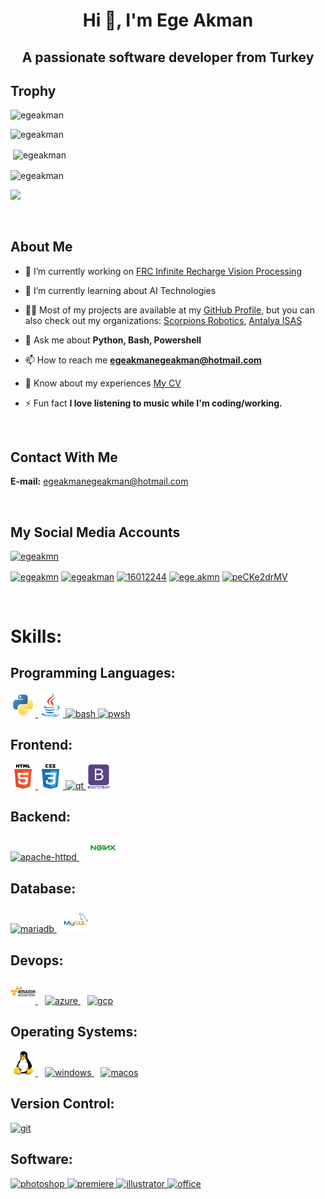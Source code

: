 <h1 align="center">Hi 👋, I'm Ege Akman</h1>
<h2 align="center">A passionate software developer from Turkey</h2>

## Trophy

<p align="left"> <img src="https://komarev.com/ghpvc/?username=egeakman&label=Profile%20Views&color=0e75b6&style=flat" alt="egeakman" /> </p>

<p align="left"> <img src="https://github-profile-trophy.vercel.app/?username=egeakman" alt="egeakman" /> </p>

<p>&nbsp;<img align="center" src="https://github-readme-stats.vercel.app/api?username=egeakman&show_icons=true&theme=radical&locale=en" alt="egeakman" /></p>

<p><img align="center" src="https://github-readme-streak-stats.herokuapp.com/?user=egeakman&theme=radical" alt="egeakman" /></p>

<a href="https://wakatime.com"><img src="https://wakatime.com/share/@egeakman/1924fee8-181d-4d26-82dd-2fea6156b8fe.png" /></a>

&nbsp;

## About Me

- 🔭 I’m currently working on [FRC Infinite Recharge Vision Processing](https://github.com/Scorpions-Robotics/vision-2021)

- 🌱 I’m currently learning about AI Technologies

- 👨‍💻 Most of my projects are available at my [GitHub Profile](https://github.com/egeakman), but you can also check out my organizations: [Scorpions Robotics](https://github.com/Scorpions-Robotics), [Antalya ISAS](https://github.com/Antalya-ISAS)

- 💬 Ask me about **Python, Bash, Powershell**

- 📫 How to reach me **egeakmanegeakman@hotmail.com**

- 📄 Know about my experiences [My CV](https://github.com/egeakman/egeakman/blob/master/egeakman_resume.md)

- ⚡ Fun fact **I love listening to music while I'm coding/working.**

&nbsp;

## Contact With Me

**E-mail:** egeakmanegeakman@hotmail.com

&nbsp;

## My Social Media Accounts

<p align="left">
<p align="left"> <a href="https://twitter.com/egeakmn" target="blank"><img src="https://img.shields.io/twitter/follow/egeakmn?logo=twitter&style=social" alt="egeakmn" /></a> </p>
<a href="https://twitter.com/egeakmn" target="blank"><img align="center" src="https://raw.githubusercontent.com/rahuldkjain/github-profile-readme-generator/master/src/images/icons/Social/twitter.svg" alt="egeakmn" height="30" width="40" /></a>
<a href="https://linkedin.com/in/egeakman" target="blank"><img align="center" src="https://raw.githubusercontent.com/rahuldkjain/github-profile-readme-generator/master/src/images/icons/Social/linked-in-alt.svg" alt="egeakman" height="30" width="40" /></a>
<a href="https://stackoverflow.com/users/16012244" target="blank"><img align="center" src="https://raw.githubusercontent.com/rahuldkjain/github-profile-readme-generator/master/src/images/icons/Social/stack-overflow.svg" alt="16012244" height="30" width="40" /></a>
<a href="https://instagram.com/ege.akmn" target="blank"><img align="center" src="https://raw.githubusercontent.com/rahuldkjain/github-profile-readme-generator/master/src/images/icons/Social/instagram.svg" alt="ege.akmn" height="30" width="40" /></a>
<a href="https://discord.gg/6VYwQvHHVg" target="blank"><img align="center" src="https://raw.githubusercontent.com/rahuldkjain/github-profile-readme-generator/master/src/images/icons/Social/discord.svg" alt="peCKe2drMV" height="30" width="40" /></a>
</p>

&nbsp;

# Skills:

## Programming Languages:

<a href="https://www.python.org" target="_blank"> <img src="https://raw.githubusercontent.com/devicons/devicon/master/icons/python/python-original.svg" alt="python" width="40" height="40"/> </a> <a href="https://www.java.com" target="_blank"> <img src="https://raw.githubusercontent.com/devicons/devicon/master/icons/java/java-original.svg" alt="java" width="40" height="40"/> </a> <a href="https://www.gnu.org/software/bash/" target="_blank"> <img src="https://www.vectorlogo.zone/logos/gnu_bash/gnu_bash-icon.svg" alt="bash" width="40" height="40"/> </a> <a href="https://docs.microsoft.com/en-us/powershell/" target="_blank"> <img src="https://upload.wikimedia.org/wikipedia/commons/2/2f/PowerShell_5.0_icon.png" alt="pwsh" width="40" height="40"/> </a> 

## Frontend:

<a href="https://www.w3.org/html/" target="_blank"> <img src="https://raw.githubusercontent.com/devicons/devicon/master/icons/html5/html5-original-wordmark.svg" alt="html5" width="40" height="40"/> </a> <a href="https://www.w3schools.com/css/" target="_blank"> <img src="https://raw.githubusercontent.com/devicons/devicon/master/icons/css3/css3-original-wordmark.svg" alt="css3" width="40" height="40"/> </a> <a href="https://www.qt.io/" target="_blank"> <img src="https://upload.wikimedia.org/wikipedia/commons/0/0b/Qt_logo_2016.svg" alt="qt" width="40" height="40"/> </a> <a href="https://getbootstrap.com" target="_blank"> <img src="https://raw.githubusercontent.com/devicons/devicon/master/icons/bootstrap/bootstrap-plain-wordmark.svg" alt="bootstrap" width="40" height="40"/> </a>

## Backend:

<a href="https://httpd.apache.org/" target="_blank"> <img src="https://upload.wikimedia.org/wikipedia/commons/thumb/1/10/Apache_HTTP_server_logo_%282019-present%29.svg/220px-Apache_HTTP_server_logo_%282019-present%29.svg.png" alt="apache-httpd" width="100" height="40"/> </a> &emsp; <a href="https://www.nginx.com" target="_blank"> <img src="https://raw.githubusercontent.com/devicons/devicon/master/icons/nginx/nginx-original.svg" alt="nginx" width="40" height="40"/> </a>

## Database:

<a href="https://mariadb.org/" target="_blank"> <img src="https://www.vectorlogo.zone/logos/mariadb/mariadb-icon.svg" alt="mariadb" width="40" height="40"/> </a> &ensp; <a href="https://www.mysql.com/" target="_blank"> <img src="https://raw.githubusercontent.com/devicons/devicon/master/icons/mysql/mysql-original-wordmark.svg" alt="mysql" width="40" height="40"/> </a>

## Devops:

<a href="https://aws.amazon.com" target="_blank"> <img src="https://raw.githubusercontent.com/devicons/devicon/master/icons/amazonwebservices/amazonwebservices-original-wordmark.svg" alt="aws" width="40" height="40"/> </a> &ensp; <a href="https://azure.microsoft.com/en-us/" target="_blank"> <img src="https://www.vectorlogo.zone/logos/microsoft_azure/microsoft_azure-icon.svg" alt="azure" width="40" height="40"/> </a> &ensp; <a href="https://cloud.google.com" target="_blank"> <img src="https://www.vectorlogo.zone/logos/google_cloud/google_cloud-icon.svg" alt="gcp" width="40" height="40"/> </a>

## Operating Systems:

<a href="https://www.linuxfoundation.org/" target="_blank"> <img src="https://raw.githubusercontent.com/devicons/devicon/master/icons/linux/linux-original.svg" alt="linux" width="40" height="40"/> </a> &ensp; <a href="https://www.microsoft.com/en-us/windows/" target="_blank"> <img src="https://upload.wikimedia.org/wikipedia/commons/e/e2/Windows_logo_and_wordmark_-_2021.svg" alt="windows" width="130" height="40"/> </a> &ensp; <a href="https://www.apple.com/en/macos" target="_blank"> <img src="https://upload.wikimedia.org/wikipedia/commons/2/21/MacOS_wordmark_%282017%29.svg" alt="macos" width="80" height="40"/> </a>

## Version Control:

<a href="https://git-scm.com/" target="_blank"> <img src="https://www.vectorlogo.zone/logos/git-scm/git-scm-icon.svg" alt="git" width="40" height="40"/> </a>

## Software:

<a href="https://www.adobe.com/products/photoshop.html" target="_blank"> <img src="https://upload.wikimedia.org/wikipedia/commons/a/af/Adobe_Photoshop_CC_icon.svg" alt="photoshop" width="40" height="40"/> </a> <a href="https://www.adobe.com/products/premiere.html" target="_blank"> <img src="https://upload.wikimedia.org/wikipedia/commons/4/40/Adobe_Premiere_Pro_CC_icon.svg" alt="premiere" width="40" height="40"/> </a> <a href="https://www.adobe.com/products/illustrator.html" target="_blank"> <img src="https://upload.wikimedia.org/wikipedia/commons/f/fb/Adobe_Illustrator_CC_icon.svg" alt="illustrator" width="40" height="40"/> </a> <a href="https://www.microsoft.com/en-us/microsoft-365/microsoft-office" target="_blank"> <img src="https://upload.wikimedia.org/wikipedia/commons/5/5f/Microsoft_Office_logo_%282019%E2%80%93present%29.svg" alt="office" width="40" height="40"/> </a>
